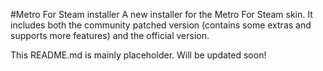 #Metro For Steam installer
A new installer for the Metro For Steam skin. 
It includes both the community patched version (contains some extras and supports more features) and the official version.

This README.md is mainly placeholder. Will be updated soon!
